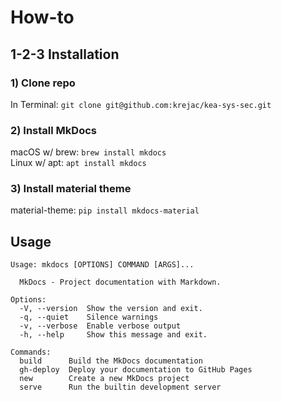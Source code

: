 # How-to

## 1-2-3 Installation

### 1) Clone repo
In Terminal: ```git clone git@github.com:krejac/kea-sys-sec.git```

### 2) Install MkDocs
macOS w/ brew: ```brew install mkdocs```   
Linux w/ apt: ```apt install mkdocs```   

### 3) Install material theme
material-theme: ```pip install mkdocs-material```

## Usage

```
Usage: mkdocs [OPTIONS] COMMAND [ARGS]...

  MkDocs - Project documentation with Markdown.

Options:
  -V, --version  Show the version and exit.
  -q, --quiet    Silence warnings
  -v, --verbose  Enable verbose output
  -h, --help     Show this message and exit.

Commands:
  build      Build the MkDocs documentation
  gh-deploy  Deploy your documentation to GitHub Pages
  new        Create a new MkDocs project
  serve      Run the builtin development server
```
